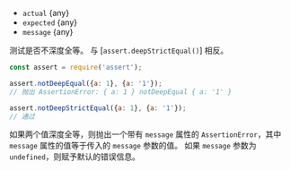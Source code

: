 <!-- YAML
added: v1.2.0
-->
* `actual` {any}
* `expected` {any}
* `message` {any}

测试是否不深度全等。
与 [`assert.deepStrictEqual()`] 相反。

```js
const assert = require('assert');

assert.notDeepEqual({a: 1}, {a: '1'});
// 抛出 AssertionError: { a: 1 } notDeepEqual { a: '1' }

assert.notDeepStrictEqual({a: 1}, {a: '1'});
// 通过
```

如果两个值深度全等，则抛出一个带有 `message` 属性的 `AssertionError`，其中 `message` 属性的值等于传入的 `message` 参数的值。
如果 `message` 参数为 `undefined`，则赋予默认的错误信息。

